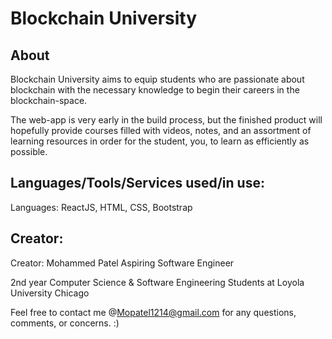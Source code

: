 # Blockchain University

## About

Blockchain University aims to equip students who are passionate about blockchain with the necessary knowledge to begin their careers in the blockchain-space.

The web-app is very early in the build process, but the finished product will hopefully provide courses filled with videos, notes,
and an assortment of learning resources in order for the student, you, to learn as efficiently as possible.


## Languages/Tools/Services used/in use:

Languages: ReactJS, HTML, CSS, Bootstrap


## Creator:

Creator: Mohammed Patel 
Aspiring Software Engineer

2nd year Computer Science & Software Engineering Students at Loyola University Chicago

Feel free to contact me @Mopatel1214@gmail.com for any questions, comments, or concerns. :)
